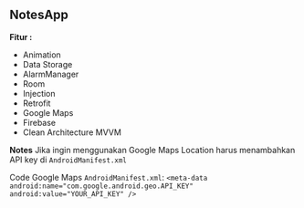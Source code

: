 ## NotesApp

**Fitur :**
  - Animation
  - Data Storage
  - AlarmManager
  - Room
  - Injection
  - Retrofit
  - Google Maps
  - Firebase
  - Clean Architecture MVVM

**Notes**
Jika ingin menggunakan Google Maps Location harus menambahkan API key di `AndroidManifest.xml`

Code Google Maps `AndroidManifest.xml`:
`<meta-data android:name="com.google.android.geo.API_KEY" android:value="YOUR_API_KEY" />`

